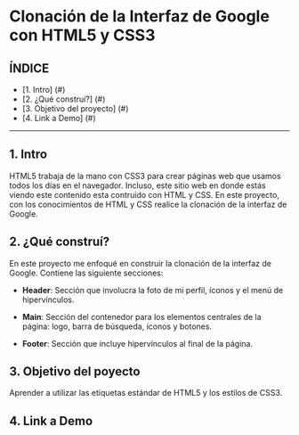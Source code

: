 # Clonación de la Interfaz de Google con HTML5 y CSS3

## **ÍNDICE**

* [1. Intro] (#)
* [2. ¿Qué construí?] (#)
* [3. Objetivo del proyecto] (#)
* [4. Link a Demo] (#)

****

## 1. Intro

HTML5 trabaja de la mano con CSS3 para crear páginas web que usamos todos los días en el navegador. Incluso, este sitio web en donde estás viendo este contenido esta contruido con HTML y CSS. En este proyecto, con los conocimientos de HTML y CSS realice la clonación de la interfaz de Google.

## 2. ¿Qué construí?

En este proyecto me enfoqué en construir la clonación de la interfaz de Google. Contiene las siguiente secciones:
* **Header**: Sección que involucra la foto de mi perfil, íconos y el menú de hipervínculos. 

* **Main**: Sección del contenedor para los elementos centrales de la página: logo, barra de búsqueda, íconos y botones.

* **Footer**: Sección que incluye hipervínculos al final de la página.

## 3. Objetivo del poyecto

Aprender a utilizar las etiquetas estándar de HTML5 y los estilos de CSS3. 

## 4. Link a Demo
